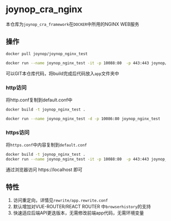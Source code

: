 # joynop_cra_nginx


本仓库为`joynop_cra_framework`在`DOCKER`中所用的NGINX WEB服务

## 操作

```bash
docker pull joynop/joynop_nginx_test
```


```bash
docker run --name joynop_nginx_test -it -p 10088:80  -p 443:443 joynop/joynop_nginx_test
```

可以GIT本仓库代码，将build完成后代码放入`app`文件夹中

### http访问


将http.conf复制到default.conf中
```bash
docker build -t joynop_nginx_test .
```

```bash
docker run --name joynop_nginx_test -d -p 10086:80 joynop_nginx_test
```

### https访问

将`https.conf`中内容复制到`default.conf`

```bash
docker build -t joynop_nginx_test .
docker run --name joynop_nginx_test -it -p 10088:80  -p 443:443 joynop_nginx_test 
```
通过浏览器访问 https://localhost 即可

## 特性

1. 访问重定向，详情见`rewrite/app.rewrite.conf`
2. 默认增加对VUE-ROUTER/REACT ROUTER 中`browserhistory`的支持
3. 快速适应后端API更迭版本，无需修改前端app代码，无需环境变量
